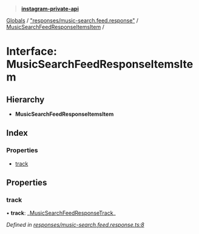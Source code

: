 > **[instagram-private-api](../README.md)**

[Globals](../README.md) / ["responses/music-search.feed.response"](../modules/_responses_music_search_feed_response_.md) / [MusicSearchFeedResponseItemsItem](_responses_music_search_feed_response_.musicsearchfeedresponseitemsitem.md) /

# Interface: MusicSearchFeedResponseItemsItem

## Hierarchy

- **MusicSearchFeedResponseItemsItem**

## Index

### Properties

- [track](_responses_music_search_feed_response_.musicsearchfeedresponseitemsitem.md#track)

## Properties

### track

• **track**: _[MusicSearchFeedResponseTrack](\_responses_music_search_feed_response_.musicsearchfeedresponsetrack.md)\_

_Defined in [responses/music-search.feed.response.ts:8](https://github.com/realinstadude/instagram-private-api/blob/4ae8fec/src/responses/music-search.feed.response.ts#L8)_
